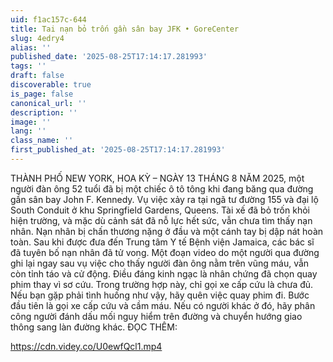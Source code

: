 ```yaml
---
uid: f1ac157c-644
title: Tai nạn bỏ trốn gần sân bay JFK • GoreCenter
slug: 4edry4
alias: ''
published_date: '2025-08-25T17:14:17.281993'
tags: ''
draft: false
discoverable: true
is_page: false
canonical_url: ''
description: ''
image: ''
lang: ''
class_name: ''
first_published_at: '2025-08-25T17:14:17.281993'
---
```




THÀNH PHỐ NEW YORK, HOA KỲ – NGÀY 13 THÁNG 8 NĂM 2025, một người đàn ông 52 tuổi đã bị một chiếc ô tô tông khi đang băng qua đường gần sân bay John F. Kennedy. Vụ việc xảy ra tại ngã tư đường 155 và đại lộ South Conduit ở khu Springfield Gardens, Queens. Tài xế đã bỏ trốn khỏi hiện trường, và mặc dù cảnh sát đã nỗ lực hết sức, vẫn chưa tìm thấy nạn nhân. Nạn nhân bị chấn thương nặng ở đầu và một cánh tay bị dập nát hoàn toàn. Sau khi được đưa đến Trung tâm Y tế Bệnh viện Jamaica, các bác sĩ đã tuyên bố nạn nhân đã tử vong. Một đoạn video do một người qua đường ghi lại ngay sau vụ việc cho thấy người đàn ông nằm trên vũng máu, vẫn còn tỉnh táo và cử động. Điều đáng kinh ngạc là nhân chứng đã chọn quay phim thay vì sơ cứu. Trong trường hợp này, chỉ gọi xe cấp cứu là chưa đủ. Nếu bạn gặp phải tình huống như vậy, hãy quên việc quay phim đi. Bước đầu tiên là gọi xe cấp cứu và cầm máu. Nếu có người khác ở đó, hãy phân công người đánh dấu mối nguy hiểm trên đường và chuyển hướng giao thông sang làn đường khác. ĐỌC THÊM:

https://cdn.videy.co/U0ewfQcl1.mp4